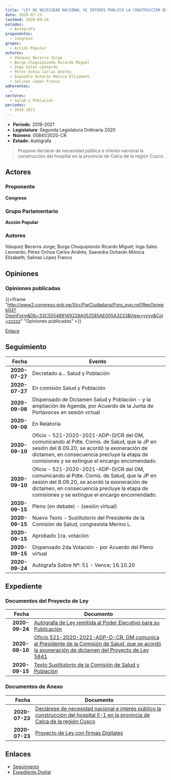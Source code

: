 ```yaml
---
title: "LEY DE NECESIDAD NACIONAL YE INTERÉS PÚBLICO LA CONSTRUCCIÓN DEL HOSPITAL II-1 EN LA PROVINCIA DE CALCA DE LA REGIÓN CUSCO"
date: 2020-07-23
lastmod: 2020-09-24
estados: 
  - Autógrafa
proponentes: 
  - Congreso
grupos: 
  - Acción Popular
autores: 
  - Vásquez Becerra Jorge
  - Burga Chuquipiondo Ricardo Miguel
  - Inga Sales Leonardo
  - Pérez Ochoa Carlos Andrés
  - Saavedra Ocharán Mónica Elizabeth
  - Salinas López Franco
adherentes: 
  - 
sectores: 
  - Salud y Población
periodos: 
  - 2016-2021
---
```


- **Periodo**: 2016-2021
- **Legislatura**: Segunda Legislatura Ordinaria 2020
- **Número**: 05841/2020-CR
- **Estado**: Autógrafa

> Propone declarar de necesidad pública e interés nacional la construcción del hospital en la provincia de Calca de la región Cusco.


## Actores

### Proponente

**Congreso**

### Grupo Parlamentario

**Acción Popular**

### Autores

Vásquez Becerra Jorge; Burga Chuquipiondo Ricardo Miguel; Inga Sales Leonardo; Pérez Ochoa Carlos Andrés; Saavedra Ocharán Mónica Elizabeth; Salinas López Franco


## Opiniones

### Opiniones publicadas

{{<iframe "http://www2.congreso.gob.pe/Sicr/ParCiudadana/Foro_pvp.nsf/RepOpiweb04?OpenForm&Db=33C5554891A9228A052585AE005A3233&View=yyyy&Col=zzzzz" "Opiniones publicadas" >}}

[Enlace](http://www2.congreso.gob.pe/Sicr/ParCiudadana/Foro_pvp.nsf/RepOpiweb04?OpenForm&Db=33C5554891A9228A052585AE005A3233&View=yyyy&Col=zzzzz)

## Seguimiento

| Fecha | Evento |
|------:|--------|
| **2020-07-27** | Decretado a... Salud y Población|
| **2020-07-27** | En comisión Salud y Población|
| **2020-09-08** | Dispensado de Dictamen Salud y Población - y la ampliación de Agenda, por Acuerdo de la Junta de Portavoces en sesión virtual|
| **2020-09-09** | En Relatoría|
| **2020-09-10** | Oficio - 521-2020-2021-ADP-D/CR del OM, comunicando al Pdte. Comis. de Salud, que la JP en sesión del 8.09.20, se acordó la exoneración de dictamen, en consecuencia precluye la etapa de comisiones y se extingue el encargo encomendado.|
| **2020-09-10** | Oficio - 521-2020-2021-ADP-D/CR del OM, comunicando al Pdte. Comis. de Salud, que la JP en sesión del 8.09.20, se acordó la exoneración de dictamen, en consecuencia precluye la etapa de comisiones y se extingue el encargo encomendado.|
| **2020-09-15** | Pleno (en debate) - (sesión virtual)|
| **2020-09-15** | Nuevo Texto - Sustitutorio del Presidente de la Comisiòn de Salud, congresista Merino L.|
| **2020-09-15** | Aprobado 1ra. votación|
| **2020-09-15** | Dispensado 2da Votación - por Acuerdo del Pleno virtual|
| **2020-09-24** | Autógrafa Sobre Nº: 51 - Vence; 16.10.20|


## Expediente


### Documentos del Proyecto de Ley

| Fecha | Documento |
|------:|--------|
| **2020-09-24** | [Autógrafa de Ley remitida al Poder Ejecutivo para su Publicación](http://www.leyes.congreso.gob.pe/Documentos/2016_2021/Autografas/Ley_y_de_Resolucion_Legislativa/AU05841-20200924.pdf) |
| **2020-09-10** | [Oficio 521-2020-2021-ADP-D-CR, OM comunica al Presidente de la Comisión de Salud, que se acordó la exoneración de dictamen del Proyecto de Ley 5841](http://www.leyes.congreso.gob.pe/Documentos/2016_2021/Oficios/Oficialia_Mayor/OFICIO-521-2020-2021-ADP-D-CR.pdf) |
| **2020-09-15** | [Texto Sustitutorio de la Comisión de Salud y Población](http://www.leyes.congreso.gob.pe/Documentos/2016_2021/Texto_Sustitutorio/Proyectos_de_Ley/TS05739-20200915.pdf) |

### Documentos de Anexo

| Fecha | Documento |
|------:|--------|
| **2020-07-23** | [Declárese de necesidad nacional e interés público la construcción del hospital II-1 en la provincia de Calca de la región Cusco](http://www.leyes.congreso.gob.pe/Documentos/2016_2021/Proyectos_de_Ley_y_de_Resoluciones_Legislativas/PL05841-20200723.pdf) |
| **2020-07-23** | [Proyecto de Ley con firmas Digitales](http://www.leyes.congreso.gob.pe/Documentos/2016_2021/Proyectos_de_Ley_y_de_Resoluciones_Legislativas/Proyectos_Firmas_digitales/PL05841.pdf) |

## Enlaces 

- [Seguimiento](http://www2.congreso.gob.pe/Sicr/TraDocEstProc/CLProLey2016.nsf/f7fff46988ca05b1052578e100829cc7/a1f956669df1493a052585ae0068b316?OpenDocument)
- [Expediente Digital](http://www2.congreso.gob.pe/Sicr/TraDocEstProc/CLProLey2016.nsf/f7fff46988ca05b1052578e100829cc7/a1f956669df1493a052585ae0068b316?OpenDocument&Click=05257FB7005EB655.eb71d0cf91d8294e05256cdf006b5706/$Body/0.1C6C)
